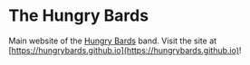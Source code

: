 # The Hungry Bards

Main website of the [Hungry Bards](https://github.com/hungrybards) band.
Visit the site at [https://hungrybards.github.io](https://hungrybards.github.io)!
